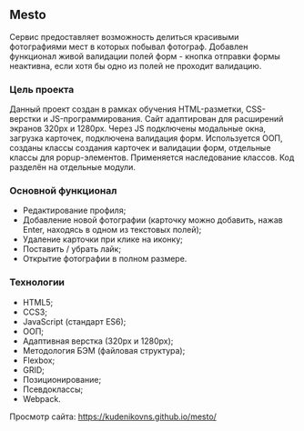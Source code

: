 ## Mesto

Сервис предоставляет возможность делиться красивыми фотографиями мест в которых побывал фотограф.
Добавлен функционал живой валидации полей форм - кнопка отправки формы неактивна, если хотя бы одно из полей не проходит валидацию.

### Цель проекта
Данный проект создан в рамках обучения HTML-разметки, CSS-верстки и JS-программирования. Сайт адаптирован для расширений экранов 320px и 1280px. Через JS подключены модальные окна, загрузка карточек, подключена валидация форм. Используется ООП, созданы классы создания карточек и валидации форм, отдельные классы для popup-элементов. Применяется наследование классов. Код разделён на отдельные модули.

### Основной функционал
- Редактирование профиля;
- Добавление новой фотографии (карточку можно добавить, нажав Enter, находясь в одном из текстовых полей);
- Удаление карточки при клике на иконку;
- Поставить / убрать лайк;
- Открытие фотографии в полном размере.

### Технологии
- HTML5;
- CCS3;
- JavaScript (стандарт ES6);
- ООП;
- Адаптивная верстка (320px и 1280px);
- Методология БЭМ (файловая структура);
- Flexbox;
- GRID;
- Позиционирование;
- Псевдоклассы;
- Webpack.

Просмотр сайта: https://kudenikovns.github.io/mesto/
